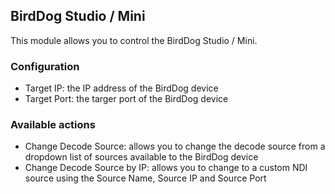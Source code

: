 ## BirdDog Studio / Mini
This module allows you to control the BirdDog Studio / Mini.

### Configuration
* Target IP: the IP address of the BirdDog device
* Target Port: the targer port of the BirdDog device

### Available actions
* Change Decode Source: allows you to change the decode source from a dropdown list of sources available to the BirdDog device
* Change Decode Source by IP: allows you to change to a custom NDI source using the Source Name, Source IP and Source Port
